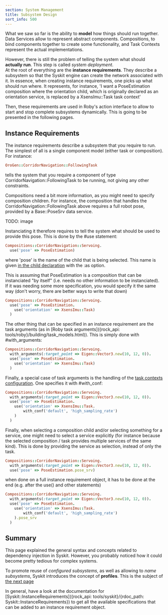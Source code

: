 ```yaml
---
section: System Management
title: Subsystem Design
sort_info: 500
---
```

What we saw so far is the ability to __model__ how things should run together.
Data Services allow to represent abstract components. Compositions, to bind
components together to create some functionality, and Task Contexts represent
the actual implementations.

However, there is still the problem of telling the system what should __actually
run__. This step is called _system deployment_.  
At the root of everything are the __instance requirements__. They describe a
subsystem so that the Syskit engine can create the network associated with
it. In essence, when creating instance requirements, one picks up what should
run where. It represents, for instance, 'I want a PoseEstimation composition where the
orientation child, which is originally declared as an orientation service, is
replaced by a XsensImu::Task task context'

Then, these requirements are used in Roby's action interface to allow to start
and stop complete subsystems dynamically. This is going to be presented in the
following pages.

Instance Requirements
---------------------
The instance requirements describe a subsystem that you require to run. The
simplest of all is a single component model (either task or composition). For
instance:

~~~ ruby
OroGen::CorridorNavigation::FollowingTask
~~~

tells the system that you require a component of type
CorridorNavigation::FollowingTask to be running, not giving any other
constraints.

Compositions need a bit more information, as you might need to specify
composition children. For instance, the composition that handles the
CorridorNavigation::FollowingTask above requires a full robot pose, provided by
a Base::PoseSrv data service.

TODO: image

Instanciating it therefore requires to tell the system what should be used to
provide this pose. This is done by the #use statement:

~~~ ruby
Compositions::CorridorNavigation::Servoing.
  use('pose' => PoseEstimation)
~~~

where 'pose' is the name of the child that is being selected. This name is given
[in the child declaration](compositions.html) with the :as option.

This is assuming that PoseEstimation is a composition that can be instanciated
"by itself" (i.e. needs no other information to be instanciated). If it was
needing some more specification, you would specify it the same way (don't worry,
there are better ways to write that down)

~~~ ruby
Compositions::CorridorNavigation::Servoing.
  use('pose' => PoseEstimation.
    use('orientation' => XsensImu::Task)
  )
~~~

The other thing that can be specified in an instance requirement are the task
arguments (as in [Roby task
arguments]({rock_api: tools/roby}/building/task_models.html)).
This is simply done with #with_arguments:

~~~ ruby
Compositions::CorridorNavigation::Servoing.
  with_arguments(:target_point => Eigen::Vector3.new(10, 12, 0)).
  use('pose' => PoseEstimation.
    use('orientation' => XsensImu::Task)
  )
~~~

Finally, a special case of task arguments is the handling of the [task
contexts configuration](task_contexts.html#configuration). One specifies it with #with_conf:

~~~ ruby
Compositions::CorridorNavigation::Servoing.
  with_arguments(:target_point => Eigen::Vector3.new(10, 12, 0)).
  use('pose' => PoseEstimation.
    use('orientation' => XsensImu::Task.
        with_conf('default', 'high_sampling_rate')
    )
  )
~~~

Finally, when selecting a composition child and/or selecting something for a
service, one might need to select a service explicitly (for instance because the
selected composition / task provides multiple services of the same kind). This
is done by providing the service as selection, instead of only the task.

~~~ ruby
Compositions::CorridorNavigation::Servoing.
  with_arguments(:target_point => Eigen::Vector3.new(10, 12, 0)).
  use('pose' => PoseEstimation.pose_srv)
~~~

when done on a full instance requirement object, it has to be done at the end
(e.g. after the use() and other statements)

~~~ ruby
Compositions::CorridorNavigation::Servoing.
  with_arguments(:target_point => Eigen::Vector3.new(10, 12, 0)).
  use('pose' => PoseEstimation.
    use('orientation' => XsensImu::Task.
        with_conf('default', 'high_sampling_rate')
    ).pose_srv
  )
~~~

Summary
-------
This page explained the general syntax and concepts related to dependency
injection in Syskit. However, you probably noticed how it could become pretty
tedious for complex systems.

To promote reuse of _configured subsystems_, as well as allowing to _name
subsystems_, Syskit introduces the concept of __profiles__. This is the subject
of [the next page](profiles.html)

In general, have a look at the documentation for
[Syskit::InstanceRequirements]({rock_api: tools/syskit}/{rdoc_path:
Syskit::InstanceRequirements}) to get all the available specifications that can
be added to an instance requirement object.
